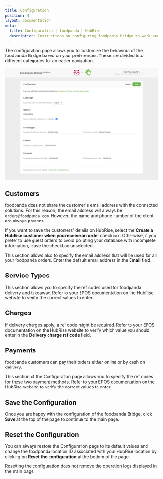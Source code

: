 ```yaml
---
title: Configuration
position: 4
layout: documentation
meta:
  title: Configuration | foodpanda | HubRise
  description: Instructions on configuring foodpanda Bridge to work seamlessly with foodpanda and your EPOS or other apps connected to HubRise. Configuration is simple.
---
```


The configuration page allows you to customise the behaviour of the foodpanda Bridge based on your preferences.
These are divided into different categories for an easier navigation.

![foodpanda Bridge configuration page](./images/002-configuration-page.png)

## Customers

foodpanda does not share the customer's email address with the connected solutions. For this reason, the email address will always be `orders@foodpanda.com`. However, the name and phone number of the client are always present.

If you want to save the customers' details on HubRise, select the **Create a HubRise customer when you receive an order** checkbox. Otherwise, if you prefer to use guest orders to avoid polluting your database with incomplete information, leave the checkbox unselected.

This section allows also to specify the email address that will be used for all your foodpanda orders. Enter the default email address in the **Email** field.

## Service Types

This section allows you to specify the ref codes used for foodpanda delivery and takeaway. Refer to your EPOS documentation on the HubRise website to verify the correct values to enter.

## Charges

If delivery charges apply, a ref code might be required. Refer to your EPOS documentation on the HubRise website to verify which value you should enter in the **Delivery charge ref code** field.

## Payments

foodpanda customers can pay their orders either online or by cash on delivery.

This section of the Configuration page allows you to specify the ref codes for these two payment methods. Refer to your EPOS documentation on the HubRise website to verify the correct values to enter.

## Save the Configuration

Once you are happy with the configuration of the foodpanda Bridge, click **Save** at the top of the page to continue to the main page.

## Reset the Configuration

You can always restore the Configuration page to its default values and change the foodpanda location ID associated with your HubRise location by clicking on **Reset the configuration** at the bottom of the page.

Resetting the configuration does not remove the operation logs displayed in the main page.
